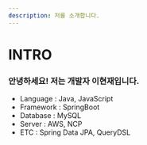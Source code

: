 ```yaml
---
description: 저를 소개합니다.
---
```


# INTRO

### 안녕하세요! 저는 개발자 이현재입니다. <a href="#id" id="id"></a>

* Language : Java, JavaScript
* Framework : SpringBoot
* Database : MySQL
* Server : AWS, NCP
* ETC : Spring Data JPA, QueryDSL
